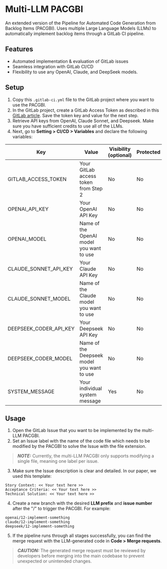 # Multi-LLM PACGBI

An extended version of the Pipeline for Automated Code Generation from Backlog Items (PACGBI). Uses multiple Large Language Models (LLMs) to automatically implement backlog items through a GitLab CI pipeline.

## Features

- Automated implementation & evaluation of GitLab issues
- Seamless integration with GitLab CI/CD
- Flexibility to use any OpenAI, Claude, and DeepSeek models.

## Setup

1. Copy this  `.gitlab-ci.yml` file to the GitLab project where you want to use the PACGBI.
2. In the GitLab project, create a GitLab Access Token as described in this [GitLab article](https://docs.gitlab.com/ee/user/project/settings/project_access_tokens.html#create-a-project-access-token). Save the token key and value for the next step.
3. Retrieve API keys from OpenAI, Claude Sonnet, and Deepseek. Make sure you have sufficient credits to use all of the LLMs.
4. Next, go to **Setting > CI/CD > Variables** and declare the following variables:

| Key | Value | Visibility (optional) | Protected |
| --- | --- | --- | --- |
| GITLAB_ACCESS_TOKEN | Your GitLab access token from Step 2 | No | No |
| OPENAI_API_KEY | Your OpenAI API Key | No | No |
| OPENAI_MODEL | Name of the OpenAI model you want to use | No | No |
| CLAUDE_SONNET_API_KEY | Your Claude API Key | No | No |
| CLAUDE_SONNET_MODEL | Name of the Claude model you want to use | No | No |
| DEEPSEEK_CODER_API_KEY | Your Deepseek API Key | No | No |
| DEEPSEEK_CODER_MODEL | Name of the Deepseek model you want to use | No | No |
| SYSTEM_MESSAGE | Your individual system message| Yes | No |

## Usage
1. Open the GitLab Issue that you want to be implemented by the multi-LLM PACGBI.
2. Set an Issue label with the name of the code file which needs to be modified by the PACGBI to solve the Issue with the file extension.
> **_NOTE:_** Currently, the multi-LLM PACGBI only supports modifying a single file, meaning one label per issue.
3. Make sure the Issue description is clear and detailed. In our paper, we used this template:

```
Story Context: << Your text here >>
Acceptance Criteria: << Your text here >>
Technical Solution: << Your text here >>
```

4. Create a new branch with the desired **LLM prefix** and **issue number** after the "/" to trigger the PACGBI. For example:
```
openai/12-implement-something
claude/12-implement-something
deepseek/12-implement-something
```
5. If the pipeline runs through all stages successfully, you can find the merge request with the LLM-generated code in **Code > Merge requests**.

> **_CAUTION:_** The generated merge request must be reviewed by developers before merging into the main codebase to prevent unexpected or unintended changes.

